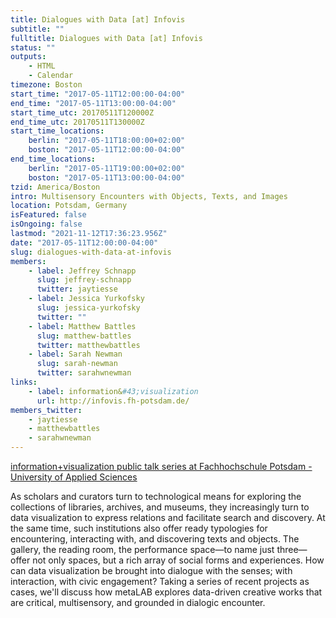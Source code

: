 ```yaml
---
title: Dialogues with Data [at] Infovis
subtitle: ""
fulltitle: Dialogues with Data [at] Infovis
status: ""
outputs:
    - HTML
    - Calendar
timezone: Boston
start_time: "2017-05-11T12:00:00-04:00"
end_time: "2017-05-11T13:00:00-04:00"
start_time_utc: 20170511T120000Z
end_time_utc: 20170511T130000Z
start_time_locations:
    berlin: "2017-05-11T18:00:00+02:00"
    boston: "2017-05-11T12:00:00-04:00"
end_time_locations:
    berlin: "2017-05-11T19:00:00+02:00"
    boston: "2017-05-11T13:00:00-04:00"
tzid: America/Boston
intro: Multisensory Encounters with Objects, Texts, and Images
location: Potsdam, Germany
isFeatured: false
isOngoing: false
lastmod: "2021-11-12T17:36:23.956Z"
date: "2017-05-11T12:00:00-04:00"
slug: dialogues-with-data-at-infovis
members:
    - label: Jeffrey Schnapp
      slug: jeffrey-schnapp
      twitter: jaytiesse
    - label: Jessica Yurkofsky
      slug: jessica-yurkofsky
      twitter: ""
    - label: Matthew Battles
      slug: matthew-battles
      twitter: matthewbattles
    - label: Sarah Newman
      slug: sarah-newman
      twitter: sarahwnewman
links:
    - label: information&#43;visualization
      url: http://infovis.fh-potsdam.de/
members_twitter:
    - jaytiesse
    - matthewbattles
    - sarahwnewman
---
```

<a href="http://infovis.fh-potsdam.de" target="_blank">information+visualization public talk series at Fachhochschule Potsdam - University of Applied Sciences</a>

As scholars and curators turn to technological means for exploring the collections of libraries, archives, and museums, they increasingly turn to data visualization to express relations and facilitate search and discovery. At the same time, such institutions also offer ready typologies for encountering, interacting with, and discovering texts and objects. The gallery, the reading room, the performance space—to name just three—offer not only spaces, but a rich array of social forms and experiences. How can data visualization be brought into dialogue with the senses; with interaction, with civic engagement? Taking a series of recent projects as cases, we'll discuss how metaLAB explores data-driven creative works that are critical, multisensory, and grounded in dialogic encounter.